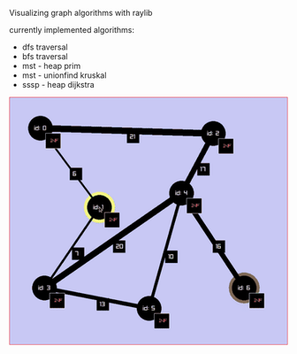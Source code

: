 Visualizing graph algorithms with raylib

currently implemented algorithms:
* dfs traversal
* bfs traversal
* mst - heap prim
* mst - unionfind kruskal
* sssp - heap dijkstra

![demo](./demo.gif)
